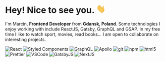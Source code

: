 <h1>Hey! Nice to see you.</a> <img  src="https://raw.githubusercontent.com/ABSphreak/ABSphreak/master/gifs/Hi.gif" width="30px"></h1>

I'm Marcin, **Frontend Developer** from **Gdansk, Poland**.
Some technologies I enjoy working with include ReactJS, Gatsby, GraphQL and GSAP.
In my free time I like to watch sport, movies, read books...
I am open to collaborate on interesting projects.

<p>

<img alt="React" src="https://img.shields.io/badge/-React-45b8d8?style=flat-square&logo=react&logoColor=white" />
<img alt="Styled Components" src="https://img.shields.io/badge/-Styled_Components-db7092?style=flat-square&logo=styled-components&logoColor=white" />
 <img alt="GraphQL" src="https://img.shields.io/badge/-GraphQL-E10098?style=flat-square&logo=graphql&logoColor=white" />
  <img alt="Apollo" src="https://img.shields.io/badge/-Apollo%20GraphQL-311C87?style=flat-square&logo=apollo-graphql&logoColor=white" />
  <img alt="git" src="https://img.shields.io/badge/-Git-F05032?style=flat-square&logo=git&logoColor=white" />
    <img alt="npm" src="https://img.shields.io/badge/-NPM-CB3837?style=flat-square&logo=npm&logoColor=white" />
     <img alt="html5" src="https://img.shields.io/badge/-HTML5-E34F26?style=flat-square&logo=html5&logoColor=white" />
<img alt="Prettier" src="https://img.shields.io/badge/-Prettier-F7B93E?style=flat-square&logo=prettier&logoColor=white" />
<img alt="VSCode" src="https://img.shields.io/badge/-VSCode-007ACC?style=flat-square&logo=visual-studio-code&logoColor=white" />
<img alt="GatsbyJS" src="https://img.shields.io/badge/-Gatsby-663399?style=flat-square&logo=gatsby&logoColor=white" />
<img alt="NextJS" src="https://img.shields.io/badge/-NextJS-000000?style=flat-square&logo=next.js&logoColor=white" />

</p>
